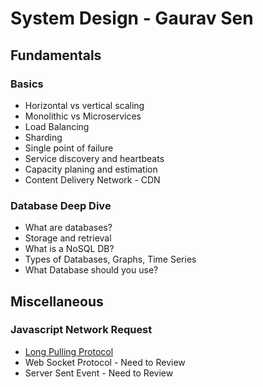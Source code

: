 # System Design - Gaurav Sen

## Fundamentals

### Basics

- Horizontal vs vertical scaling
- Monolithic vs Microservices
- Load Balancing
- Sharding
- Single point of failure
- Service discovery and heartbeats
- Capacity planing and estimation
- Content Delivery Network - CDN

### Database Deep Dive

- What are databases?
- Storage and retrieval
- What is a NoSQL DB?
- Types of Databases, Graphs, Time Series
- What Database should you use?

## Miscellaneous

### Javascript Network Request

- [Long Pulling Protocol](https://javascript.info/long-polling#long-polling)
- Web Socket Protocol - Need to Review
- Server Sent Event - Need to Review
